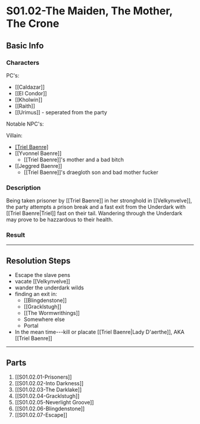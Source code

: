 # S01.02-The Maiden, The Mother, The Crone
## Basic Info
### Characters
PC's:
- [[Caldazar]]
- [[El Condor]]
- [[Kholwin]]
- [[Raith]]
- [[Urimus]] - seperated from the party

Notable NPC's:

Villain:
- [[Triel Baenre]](BBEG)
- [[Yvonnel Baenre]]
    - [[Triel Baenre]]'s mother and a bad bitch
- [[Jeggred Baenre]]
    - [[Triel Baenre]]'s draegloth son and bad mother fucker

### Description
Being taken prisoner by [[Triel Baenre]] in her stronghold in [[Velkynvelve]], the party attempts a prison break and a fast exit from the Underdark with [[Triel Baenre|Triel]] fast on their tail. Wandering through the Underdark may prove to be hazzardous to their health.
### Result
___
## Resolution Steps
- Escape the slave pens
- vacate [[Velkynvelve]]
- wander the underdark wilds
- finding an exit in:
    - [[Blingdenstone]]
    - [[Gracklstugh]]
    - [[The Wormwrithings]]
    - Somewhere else
    - Portal
- In the mean time---kill or placate [[Triel Baenre|Lady D'aerthe]], AKA [[Triel Baenre]]
___
## Parts
1. [[S01.02.01-Prisoners]]
2. [[S01.02.02-Into Darkness]]
3. [[S01.02.03-The Darklake]]
4. [[S01.02.04-Gracklstugh]]
5. [[S01.02.05-Neverlight Groove]]
6. [[S01.02.06-Blingdenstone]]
7. [[S01.02.07-Escape]]